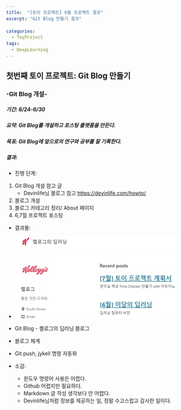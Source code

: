 ```yaml
---
title:  "[토이 프로젝트] 6월 프로젝트 결과"
excerpt: "Git Blog 만들기 결과"

categories:
  - ToyProject
tags:
  - DeepLearning
---
```


## 첫번째 토이 프로젝트: Git Blog 만들기

### -Git Blog 개설-
##### 기간: 6/24-6/30
##### 요약: Git Blog를 개설하고 포스팅 플랫폼을 만든다.
##### 목표: Git Blog에 앞으로의 연구와 공부를 잘 기록한다.  

##### 결과:  
* 진행 단계:  
1. Git Blog 개설 참고 글
    * Devinlife님 블로그 참고 https://devinlife.com/howto/
2. 블로그 개설
3. 블로그 카테고리 정리/ About 페이지
4. 6,7월 프로젝트 포스팅

* 결과물:  
* 	![블로그스샷](https://github.com/DMkelllog/dmkelllog.github.io/blob/master/assets/images/June.png?raw=true)
 * Git Blog - 켈로그의 딥러닝 블로그
 * 블로그 체계
 * Git push, jykell 명령 자동화

* 소감:
	* 윈도우 명령어 사용은 어렵다.
	* Github 어렵지만 필요하다.
	* Markdown 글 작성 생각보다 안 어렵다.
	* Devinlife님처럼 정보를 제공하는 일, 정말 수고스럽고 감사한 일이다.





